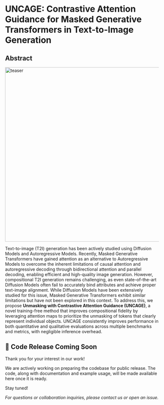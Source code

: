 # UNCAGE: Contrastive Attention Guidance for Masked Generative Transformers in Text-to-Image Generation

## Abstract 
<img width="1691" height="571" alt="teaser" src="https://github.com/user-attachments/assets/cba188b3-f405-4eac-a045-4c1b5788b71c" />


       

Text-to-image (T2I) generation has been actively studied using Diffusion Models and Autoregressive Models. Recently, Masked Generative Transformers have gained attention as an alternative to Autoregressive Models to overcome the inherent limitations of causal attention and autoregressive decoding through bidirectional attention and parallel decoding, enabling efficient and high-quality image generation. However, compositional T2I generation remains challenging, as even state-of-the-art Diffusion Models often fail to accurately bind attributes and achieve proper text-image alignment. While Diffusion Models have been extensively studied for this issue, Masked Generative Transformers exhibit similar limitations but have not been explored in this context. To address this, we propose **Unmasking with Contrastive Attention Guidance (UNCAGE)**, a novel training-free method that improves compositional fidelity by leveraging attention maps to prioritize the unmasking of tokens that clearly represent individual objects. UNCAGE consistently improves performance in both quantitative and qualitative evaluations across multiple benchmarks and metrics, with negligible inference overhead.

## 🚧 Code Release Coming Soon

Thank you for your interest in our work!

We are actively working on preparing the codebase for public release. The code, along with documentation and example usage, will be made available here once it is ready.

Stay tuned!

*For questions or collaboration inquiries, please contact us or open an issue.*
